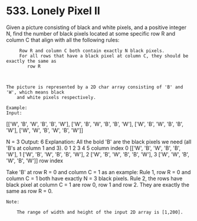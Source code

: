 # 533. Lonely Pixel II

Given a picture consisting of black and white pixels, and a positive integer N, find the
        number of black pixels located at some specific row R and column C that align
        with all the following rules:

    
         Row R and column C both contain exactly N black pixels.
         For all rows that have a black pixel at column C, they should be exactly the same as
            row R
        
    

    The picture is represented by a 2D char array consisting of 'B' and 'W', which means black
        and white pixels respectively. 

    Example:
    Input:
[['W', 'B', 'W', 'B', 'B', 'W'],
 ['W', 'B', 'W', 'B', 'B', 'W'],
 ['W', 'B', 'W', 'B', 'B', 'W'],
 ['W', 'W', 'B', 'W', 'B', 'W']]

N = 3
Output: 6
Explanation: All the bold 'B' are the black pixels we need (all 'B's at column 1 and 3).
        0    1    2    3    4    5         column index
0    [['W', 'B', 'W', 'B', 'B', 'W'],
1     ['W', 'B', 'W', 'B', 'B', 'W'],
2     ['W', 'B', 'W', 'B', 'B', 'W'],
3     ['W', 'W', 'B', 'W', 'B', 'W']]
row index

Take 'B' at row R = 0 and column C = 1 as an example:
Rule 1, row R = 0 and column C = 1 both have exactly N = 3 black pixels.
Rule 2, the rows have black pixel at column C = 1 are row 0, row 1 and row 2. They are exactly the same as row R = 0.

    

    Note:
    
        The range of width and height of the input 2D array is [1,200].